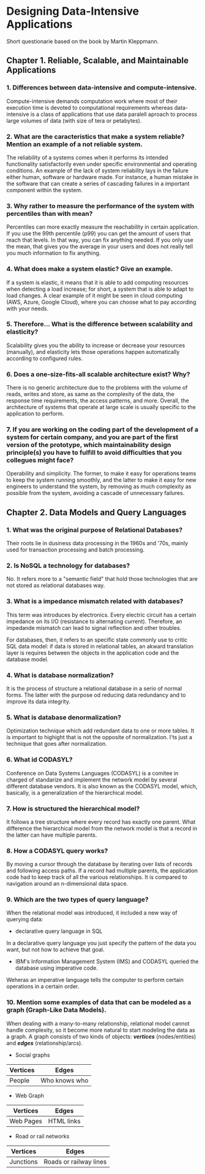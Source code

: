 # Designing Data-Intensive Applications

Short questionarie based on the book by Martin Kleppmann.

## Chapter 1. Reliable, Scalable, and Maintainable Applications

### 1. Differences between data-intensive and compute-intensive.
Compute-intensive demands computation work where most of their execution time is devoted to computational requirements
whereas data-intensive is a class of applications that use data paralell aproach to process large volumes of data (with size of tera or petabytes).

### 2. What are the caracteristics that make a system reliable? Mention an example of a not reliable system.
The reliability of a systems comes when it performs its intended functionality satisfactorily even under specific environmental and operating conditions. An example of the lack of system reliability lays in the failure either human, software or hardware made. For instance, a human mistake in the software that can create a series of cascading failures in a important component within the system.

### 3. Why rather to measure the performance of the system with percentiles than with mean?
Percentiles can more exactly measure the reachability in certain application. If you use the 99th percentile (p99) you can get the amount of users that reach that levels. In that way, you can fix anything needed. If you only use the mean, that gives you the average in your users and does not really tell you much information to fix anything.

### 4. What does make a system elastic? Give an example.
If a system is elastic, it means that it is able to add computing resources when detecting a load increase; for short, a system that is able to adapt to load changes. A clear example of it might be seen in cloud computing (AWS, Azure, Google Cloud), where you can choose what to pay according with your needs.

### 5. Therefore... What is the difference between scalability and elasticity?
Scalability gives you the ability to increase or decrease your resources (manually), and elasticity lets those operations happen automatically according to configured rules.

### 6. Does a one-size-fits-all scalable architecture exist? Why?
There is no generic architecture due to the problems with the volume of reads, writes and store, as same as the complexity of the data, the response time requirements, the access patterns, and more. Overall, the architecture of systems that operate at large scale is usually specific to the application to perform.

### 7. If you are working on the coding part of the development of a system for certain company, and you are part of the first version of the prototype, which maintainability design principle(s) you have to fulfill to avoid difficulties that you collegues might face?
Operability and simplicity. The former, to make it easy for operations teams to keep the system running smoothly, and the latter to make it easy for new engineers to understand the system, by removing as much complexity as possible from the system, avoiding a cascade of unnecessary failures.

## Chapter 2. Data Models and Query Languages

### 1. What was the original purpose of Relational Databases?
Their roots lie in dusiness data processing in the 1960s and '70s, mainly used for transaction processing and batch processing.

### 2. Is NoSQL a technology for databases?
No. It refers more to a "semantic field" that hold those technologies that are not stored as relational databases way.

### 3. What is a impedance mismatch related with databases?
This term was introduces by electronics. Every electric circuit has a certain impedance on its I/O (resistance to alternating current). Therefore, an impedande mismatch can lead to signal reflection and other troubles.

For databases, then, it refers to an specific state commonly use to critic SQL data model: if data is stored in relational tables, an akward translation layer is requires between the objects in the application code and the database model.

### 4. What is database normalization?
It is the process of structure a relational database in a serio of normal forms. The latter with the purpose od reducing data redundancy and to improve its data integrity.

### 5. What is database denormalization?
Optimization technique which add redundant data to one or more tables. It is important to highight that is not the opposite of normalization. I'ts just a technique that goes after normalization.

### 6. What id CODASYL?
Conference on Data Systems Languages (CODASYL) is a comitee in charged of standarize and implement the network model by several different database vendors. It is also known as the CODASYL model, which, basically, is a generalization of the hierarchical model.

### 7. How is structured the hierarchical model?
It follows a tree structure where every record has exactly one parent. What difference the hierarchical model from the network model is that a record in the latter can have multiple parents.

### 8. How a CODASYL query works?
By moving a cursor through the database by iterating over lists of records and following access paths. If a record had multiple parents, the application code had to keep track of all the various relationships. It is compared to navigation around an n-dimensional data space.

### 9. Which are the two types of query language?
When the relational model was introduced, it included a new way of querying data:
* declarative query language in SQL

In a declarative query language you just specify the pattern of the data you want, but not how to achieve that goal.

* IBM's Information Management System (IMS) and CODASYL queried the database
using imperative code.

Weheras an imperative language tells the computer to perform certain operations in a certain order.

### 10. Mention some examples of data that can be modeled as a graph (Graph-Like Data Models).
When dealing with a many-to-many relationship, relational model cannot handle complexity, so it become more natural to start modeling the data as a graph. A graph consists of two kinds of objects: **_vertices_** (nodes/entities) and **_edges_** (relationship/arcs).
* Social graphs

|Vertices|  Edges      |
|--------|-------------|
| People |Who knows who|

* Web Graph

|Vertices  |  Edges      |
|----------|-------------|
|Web Pages |HTML links   |

* Road or rail networks

|Vertices  |  Edges               |
|----------|----------------------|
| Junctions|Roads or railway lines|

